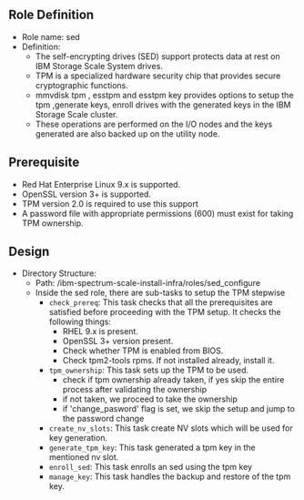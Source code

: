 Role Definition
-------------------------------
- Role name: sed
- Definition:
  - The self-encrypting drives (SED) support protects data at rest on IBM Storage Scale System drives.
  - TPM is a specialized hardware security chip that provides secure cryptographic functions.
  - mmvdisk tpm , esstpm and esstpm key provides options to setup the tpm ,generate keys, enroll drives with the generated keys in the IBM Storage Scale cluster.
  - These operations are performed on the I/O nodes and the keys generated are also backed up on the utility node.  


Prerequisite
----------------------------
- Red Hat Enterprise Linux 9.x is supported.
- OpenSSL version 3+ is supported. 
- TPM version 2.0 is required to use this support
- A password file with appropriate permissions (600) must exist for taking TPM ownership.

Design
---------------------------
- Directory Structure:
  - Path: /ibm-spectrum-scale-install-infra/roles/sed_configure
  - Inside the sed role, there are sub-tasks to setup the TPM stepwise
    - `check_prereq`: This task checks that all the prerequisites are satisfied before proceeding with the TPM setup. It checks the following things:
      - RHEL 9.x is present.
      - OpenSSL 3+ version present.
      - Check whether TPM is enabled from BIOS. 
      - Check tpm2-tools rpms. If not installed already, install it. 
    - `tpm_ownership`: This task sets up the TPM to be used.   
      - check if tpm ownership already taken, if yes skip the entire process after validating the ownership
      - if not taken, we proceed to take the ownership
      - if 'change_pasword' flag is set, we skip the setup and jump to the password change
    - `create_nv_slots`: This task create NV slots which will be used for key generation.
    - `generate_tpm_key`: This task generated a tpm key in the mentioned nv slot. 
    - `enroll_sed`: This task enrolls an sed using the tpm key
    - `manage_key`: This task handles the backup and restore of the tpm key.
